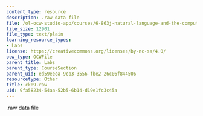 ```yaml
---
content_type: resource
description: .raw data file
file: /ol-ocw-studio-app/courses/6-863j-natural-language-and-the-computer-representation-of-knowledge-spring-2003/9fa5823454aa52b56b14d19e1fc3c45a_ck09.raw
file_size: 12901
file_type: text/plain
learning_resource_types:
- Labs
license: https://creativecommons.org/licenses/by-nc-sa/4.0/
ocw_type: OCWFile
parent_title: Labs
parent_type: CourseSection
parent_uid: ed59eeea-9cb3-3556-fbe2-26c06f844506
resourcetype: Other
title: ck09.raw
uid: 9fa58234-54aa-52b5-6b14-d19e1fc3c45a
---
```

.raw data file